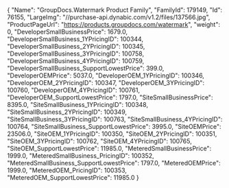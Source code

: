 {
    "Name": "GroupDocs.Watermark Product Family",
    "FamilyId": 179149,
    "Id": 76155,
    "LargeImg": "//purchase-api.dynabic.com/v1.2/files/137566.jpg",
    "ProductPageUrl": "https://products.groupdocs.com/watermark",
    "weight": 0,
    "DeveloperSmallBusinessPrice": 1679.0,
    "DeveloperSmallBusiness_1YPricingID": 100344,
    "DeveloperSmallBusiness_2YPricingID": 100345,
    "DeveloperSmallBusiness_3YPricingID": 100758,
    "DeveloperSmallBusiness_4YPricingID": 100759,
    "DeveloperSmallBusiness_SupportLowestPrice": 399.0,
    "DeveloperOEMPrice": 5037.0,
    "DeveloperOEM_1YPricingID": 100346,
    "DeveloperOEM_2YPricingID": 100347,
    "DeveloperOEM_3YPricingID": 100760,
    "DeveloperOEM_4YPricingID": 100761,
    "DeveloperOEM_SupportLowestPrice": 1797.0,
    "SiteSmallBusinessPrice": 8395.0,
    "SiteSmallBusiness_1YPricingID": 100348,
    "SiteSmallBusiness_2YPricingID": 100349,
    "SiteSmallBusiness_3YPricingID": 100763,
    "SiteSmallBusiness_4YPricingID": 100764,
    "SiteSmallBusiness_SupportLowestPrice": 3995.0,
    "SiteOEMPrice": 23506.0,
    "SiteOEM_1YPricingID": 100350,
    "SiteOEM_2YPricingID": 100351,
    "SiteOEM_3YPricingID": 100762,
    "SiteOEM_4YPricingID": 100765,
    "SiteOEM_SupportLowestPrice": 11985.0,
    "MeteredSmallBusinessPrice": 1999.0,
    "MeteredSmallBusiness_PricingID": 100352,
    "MeteredSmallBusiness_SupportLowestPrice": 1797.0,
    "MeteredOEMPrice": 1999.0,
    "MeteredOEM_PricingID": 100353,
    "MeteredOEM_SupportLowestPrice": 11985.0
}